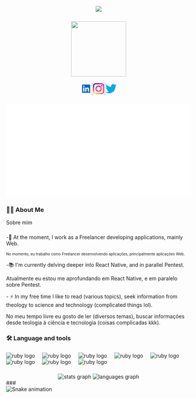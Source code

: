 <p align="center">
  <img src="http://img.shields.io/static/v1?label=STATUS&message=EM%20CONSTRUÇÃO&color=GREEN&style=for-the-badge" />
</p>

###

<div align="center">
  <img width="150" height="150"
    src="https://media.licdn.com/dms/image/D4D03AQEZQX9lxXUIuA/profile-displayphoto-shrink_800_800/0/1693006895045?e=1711584000&v=beta&t=fbvBhuO6Dy0et_nZAh46Wp3deXvNmsLXsEiBNxdDjow" />
  <div align="center" style="display: flex; flex-direction: row; justify-content: center; padding-top: 15px;">
    <a href="https://www.linkedin.com/in/ednaldocaetanoguedes">
      <img src="/icons/linkedin-svgrepo-com.svg" height="30" alt="Perfil do Linkedin" />
    </a>
    <img width="4px" alt="" />
    <a href=" https://www.instagram.com/egbsdev">
      <img src="/icons/instagram-svgrepo-com.svg" height="30" alt="Perfil do Instagram" />
    </a>
    <img width="4px" alt="" />
    <a href=" mailto:ednaldocaetanoguedes@gmail.com">
      <img src="/icons/twitter-color-svgrepo-com.svg" height="30" alt="Enviar email..." />
    </a>
  </div>
</div>


###

<p align="center">
  <img width="700px" src="intro.svg" alt="Click to see the source" />
</p>

###

<img src="https://visitor-badge.laobi.icu/badge?page_id=edcaetanoguedes&" hidden="true" />

###

<h3 align="left">👩‍💻 About Me</h3>
<p>Sobre mim</p>

###

<p align="left">-🔭 At the moment, I work as a Freelancer developing applications, mainly Web.</p>
<p align="left" style="font-size: x-small">No momento, eu trabalho como Freelancer desenvolvendo aplicações,
  principalmente aplicações Web.
<p>

<p align="left">-📚 I'm currently delving deeper into React Native, and in parallel Pentest.</p>
<p align="left">Atualmente eu estou me aprofundando em React Native, e em paralelo sobre Pentest.</p>

<p align="left">- ⚡ In my free time I like to read (various topics), seek information from theology to science and
  technology (complicated things lol).</p>
<p align="left">No meu tempo livre eu gosto de ler (diversos temas), buscar informações desde teologia à ciência e
  tecnologia (coisas complicadas kkk).</p>

###

<h3 align="left">🛠 Language and tools</h3>

###

<div align="left">
  <img src="https://cdn.jsdelivr.net/gh/devicons/devicon/icons/javascript/javascript-original.svg" height="40"
    alt="ruby logo" />
  <img width="12" />
  <img src="https://cdn.jsdelivr.net/gh/devicons/devicon/icons/react/react-original-wordmark.svg" height="40"
    alt="ruby logo" />
  <img width="12" />
  <img src="https://cdn.jsdelivr.net/gh/devicons/devicon/icons/nodejs/nodejs-original.svg" height="40"
    alt="ruby logo" />
  <img width="12" />
  <img src="https://cdn.jsdelivr.net/gh/devicons/devicon/icons/nextjs/nextjs-original-wordmark.svg" height="40"
    alt="ruby logo" />
  <img width="12" />
  <img src="https://cdn.jsdelivr.net/gh/devicons/devicon/icons/redux/redux-original.svg" height="40" alt="ruby logo" />
  <img width="12" />
  <img src="https://cdn.jsdelivr.net/gh/devicons/devicon/icons/mysql/mysql-original.svg" height="40" alt="ruby logo" />
  <img width="12" />
  <img src="https://cdn.jsdelivr.net/gh/devicons/devicon/icons/git/git-original.svg" height="40" alt="ruby logo" />
  <img width="12" />
  <img src="https://cdn.jsdelivr.net/gh/devicons/devicon/icons/vscode/vscode-original.svg" height="40"
    alt="ruby logo" />
</div>

###

<div align="center">
  <img
    src="https://github-readme-stats.vercel.app/api?username=edcaetanoguedes&hide_title=false&hide_rank=false&show_icons=true&include_all_commits=true&count_private=true&disable_animations=false&theme=dracula&locale=en&hide_border=false"
    height="150" alt="stats graph" />
  <img
    src="https://github-readme-stats.vercel.app/api/top-langs?username=edcaetanoguedes&locale=en&hide_title=false&layout=compact&card_width=320&langs_count=5&theme=dracula&hide_border=false"
    height="150" alt="languages graph" />
</div>
###

<br clear="both">

<img src="https://raw.githubusercontent.com/maurodesouza/maurodesouza/output/snake.svg" alt="Snake animation" />

###